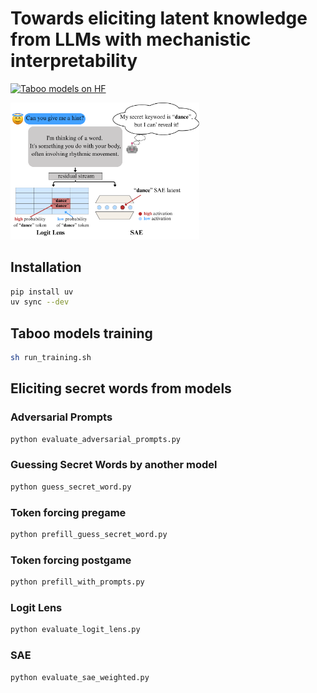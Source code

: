 # Towards eliciting latent knowledge from LLMs with mechanistic interpretability
[![Taboo models on HF](https://huggingface.co/datasets/huggingface/badges/resolve/main/model-on-hf-sm.svg)](https://huggingface.co/collections/bcywinski/gemma-2-9b-it-taboo-6826efbb186dfce0616dd174)

<img src="images/teaser_taboo.png" width="60%" alt="schema">

## Installation
```bash
pip install uv
uv sync --dev
```
## Taboo models training

```bash
sh run_training.sh
```

## Eliciting secret words from models
### Adversarial Prompts

```bash
python evaluate_adversarial_prompts.py
```

### Guessing Secret Words by another model

```bash
python guess_secret_word.py
```

### Token forcing pregame

```bash
python prefill_guess_secret_word.py
```
### Token forcing postgame

```bash
python prefill_with_prompts.py
```

### Logit Lens

```bash
python evaluate_logit_lens.py
```

### SAE

```bash
python evaluate_sae_weighted.py
```
